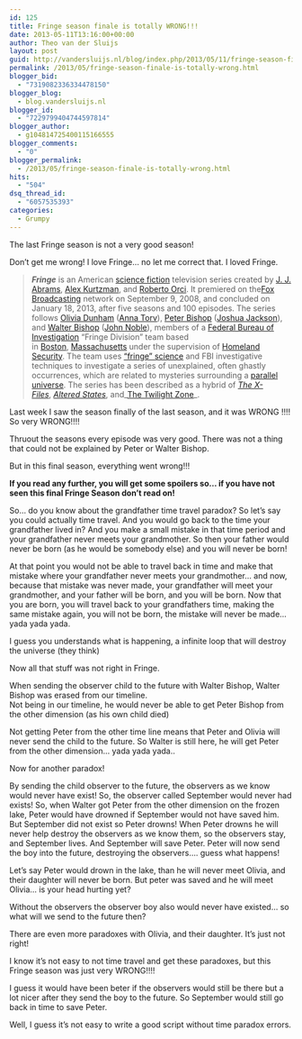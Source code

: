 ```yaml
---
id: 125
title: Fringe season finale is totally WRONG!!!
date: 2013-05-11T13:16:00+00:00
author: Theo van der Sluijs
layout: post
guid: http://vandersluijs.nl/blog/index.php/2013/05/11/fringe-season-finale-is-totally-wrong/
permalink: /2013/05/fringe-season-finale-is-totally-wrong.html
blogger_bid:
  - "7319082336334478150"
blogger_blog:
  - blog.vandersluijs.nl
blogger_id:
  - "7229799404744597814"
blogger_author:
  - g104814725400115166555
blogger_comments:
  - "0"
blogger_permalink:
  - /2013/05/fringe-season-finale-is-totally-wrong.html
hits:
  - "504"
dsq_thread_id:
  - "6057535393"
categories:
  - Grumpy
---
```

The last Fringe season is not a very good season!

Don&#8217;t get me wrong! I love Fringe&#8230; no let me correct that. I loved Fringe.

> _**Fringe**_ is an American [science fiction](http://en.wikipedia.org/wiki/Science_fiction "Science fiction") television series created by [J. J. Abrams](http://en.wikipedia.org/wiki/J._J._Abrams "J. J. Abrams"), [Alex Kurtzman](http://en.wikipedia.org/wiki/Alex_Kurtzman "Alex Kurtzman"), and [Roberto Orci](http://en.wikipedia.org/wiki/Roberto_Orci "Roberto Orci"). It premiered on the[Fox Broadcasting](http://en.wikipedia.org/wiki/Fox_Broadcasting_Company "Fox Broadcasting Company") network on September 9, 2008, and concluded on January 18, 2013, after five seasons and 100 episodes. The series follows [Olivia Dunham](http://en.wikipedia.org/wiki/Olivia_Dunham "Olivia Dunham") ([Anna Torv](http://en.wikipedia.org/wiki/Anna_Torv "Anna Torv")), [Peter Bishop](http://en.wikipedia.org/wiki/Peter_Bishop "Peter Bishop") ([Joshua Jackson](http://en.wikipedia.org/wiki/Joshua_Jackson "Joshua Jackson")), and [Walter Bishop](http://en.wikipedia.org/wiki/Walter_Bishop_(Fringe) "Walter Bishop (Fringe)") ([John Noble](http://en.wikipedia.org/wiki/John_Noble "John Noble")), members of a [Federal Bureau of Investigation](http://en.wikipedia.org/wiki/Federal_Bureau_of_Investigation "Federal Bureau of Investigation") &#8220;Fringe Division&#8221; team based in [Boston](http://en.wikipedia.org/wiki/Boston "Boston"), [Massachusetts](http://en.wikipedia.org/wiki/Massachusetts "Massachusetts") under the supervision of [Homeland Security](http://en.wikipedia.org/wiki/United_States_Department_of_Homeland_Security "United States Department of Homeland Security"). The team uses [&#8220;fringe&#8221; science](http://en.wikipedia.org/wiki/Fringe_science "Fringe science") and FBI investigative techniques to investigate a series of unexplained, often ghastly occurrences, which are related to mysteries surrounding a [parallel universe](http://en.wikipedia.org/wiki/Parallel_universe_(fiction) "Parallel universe (fiction)"). The series has been described as a hybrid of _[The X-Files](http://en.wikipedia.org/wiki/The_X-Files "The X-Files")_, _[Altered States](http://en.wikipedia.org/wiki/Altered_States "Altered States")_, and_[The Twilight Zone](http://en.wikipedia.org/wiki/The_Twilight_Zone_(1959_TV_series) "The Twilight Zone (1959 TV series)")_.

Last week I saw the season finally of the last season, and it was WRONG !!!! So very WRONG!!!!<!--more-->

Thruout the seasons every episode was very good. There was not a thing that could not be explained by Peter or Walter Bishop.

But in this final season, everything went wrong!!!

**If you read any further, you will get some spoilers so&#8230; if you have not seen this final Fringe Season don&#8217;t read on!**

So&#8230; do you know about the grandfather time travel paradox? So let&#8217;s say you could actually time travel. And you would go back to the time your grandfather lived in? And you make a small mistake in that time period and your grandfather never meets your grandmother. So then your father would never be born (as he would be somebody else) and you will never be born!

At that point you would not be able to travel back in time and make that mistake where your grandfather never meets your grandmother&#8230; and now, because that mistake was never made, your grandfather will meet your grandmother, and your father will be born, and you will be born. Now that you are born, you will travel back to your grandfathers time, making the same mistake again, you will not be born, the mistake will never be made&#8230; yada yada yada.

I guess you understands what is happening, a infinite loop that will destroy the universe (they think)

Now all that stuff was not right in Fringe.

When sending the observer child to the future with Walter Bishop, Walter Bishop was erased from our timeline.  
Not being in our timeline, he would never be able to get Peter Bishop from the other dimension (as his own child died)

Not getting Peter from the other time line means that Peter and Olivia will never send the child to the future. So Walter is still here, he will get Peter from the other dimension&#8230; yada yada yada..

Now for another paradox!

By sending the child observer to the future, the observers as we know would never have exist! So, the observer called September would never had exists! So, when Walter got Peter from the other dimension on the frozen lake, Peter would have drowned if September would not have saved him. But September did not exist so Peter drowns! When Peter drowns he will never help destroy the observers as we know them, so the observers stay, and September lives. And September will save Peter. Peter will now send the boy into the future, destroying the observers&#8230;. guess what happens!

Let&#8217;s say Peter would drown in the lake, than he will never meet Olivia, and their daughter will never be born. But peter was saved and he will meet Olivia&#8230; is your head hurting yet?

Without the observers the observer boy also would never have existed&#8230; so what will we send to the future then?

There are even more paradoxes with Olivia, and their daughter. It&#8217;s just not right!

I know it&#8217;s not easy to not time travel and get these paradoxes, but this Fringe season was just very WRONG!!!!

I guess it would have been beter if the observers would still be there but a lot nicer after they send the boy to the future. So September would still go back in time to save Peter.

Well, I guess it&#8217;s not easy to write a good script without time paradox errors.